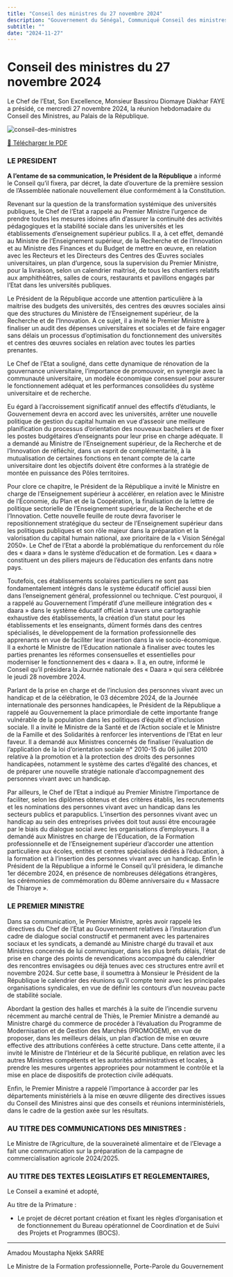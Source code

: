 ```yaml
---
title: "Conseil des ministres du 27 novembre 2024"
description: "Gouvernement du Sénégal, Communiqué Conseil des ministres du mercredi 27 novembre 2024 avec le président Bassirou Diomaye Faye et le premier ministre Ousmane Sonko."
subtitle: ""
date: "2024-11-27"
---
```


# Conseil des ministres du 27 novembre 2024

Le Chef de l’Etat, Son Excellence, Monsieur Bassirou Diomaye Diakhar FAYE a présidé, ce mercredi 27 novembre 2024, la réunion hebdomadaire du Conseil des Ministres, au Palais de la République.

![conseil-des-ministres](/images/communique-conseil-des-ministres-5.jpg)

<a href="/pdf/communiques/conseil-des-ministres-du-27-novembre-2024.pdf" target="_blank">📄 Télécharger le PDF</a>

### LE PRESIDENT

**A l’entame de sa communication, le Président de la République** a informé le Conseil qu’il fixera, par décret, la date d’ouverture de la première session de l’Assemblée nationale nouvellement élue conformément à la Constitution.

Revenant sur la question de la transformation systémique des universités publiques, le Chef de l’Etat a rappelé au Premier Ministre l’urgence de prendre toutes les mesures idoines afin d’assurer la continuité des activités pédagogiques et la stabilité sociale dans les universités et les établissements d’enseignement supérieur publics. Il a, à cet effet, demandé au Ministre de l’Enseignement supérieur, de la Recherche et de l’Innovation et au Ministre des Finances et du Budget de mettre en œuvre, en relation avec les Recteurs et les Directeurs des Centres des Œuvres sociales universitaires, un plan d’urgence, sous la supervision du Premier Ministre, pour la livraison, selon un calendrier maitrisé, de tous les chantiers relatifs aux amphithéâtres, salles de cours, restaurants et pavillons engagés par l’Etat dans les universités publiques.

Le Président de la République accorde une attention particulière à la maitrise des budgets des universités, des centres des œuvres sociales ainsi que des structures du Ministère de l’Enseignement supérieur, de la Recherche et de l’Innovation. A ce sujet, il a invité le Premier Ministre à finaliser un audit des dépenses universitaires et sociales et de faire engager sans délais un processus d’optimisation du fonctionnement des universités et centres des œuvres sociales en relation avec toutes les parties prenantes.

Le Chef de l’Etat a souligné, dans cette dynamique de rénovation de la gouvernance universitaire, l’importance de promouvoir, en synergie avec la communauté universitaire, un modèle économique consensuel pour assurer le fonctionnement adéquat et les performances consolidées du système universitaire et de recherche.

Eu égard à l’accroissement significatif annuel des effectifs d’étudiants, le Gouvernement devra en accord avec les universités, arrêter une nouvelle politique de gestion du capital humain en vue d’asseoir une meilleure planification du processus d’orientation des nouveaux bacheliers et de fixer les postes budgétaires d’enseignants pour leur prise en charge adéquate. Il a demandé au Ministre de l’Enseignement supérieur, de la Recherche et de l’Innovation de réfléchir, dans un esprit de complémentarité, à la mutualisation de certaines fonctions en tenant compte de la carte universitaire dont les objectifs doivent être conformes à la stratégie de montée en puissance des Pôles territoires.

Pour clore ce chapitre, le Président de la République a invité le Ministre en charge de l’Enseignement supérieur à accélérer, en relation avec le Ministre de l’Economie, du Plan et de la Coopération, la finalisation de la lettre de politique sectorielle de l’Enseignement supérieur, de la Recherche et de l’Innovation. Cette nouvelle feuille de route devra favoriser le repositionnement stratégique du secteur de l’Enseignement supérieur dans les politiques publiques et son rôle majeur dans la préparation et la valorisation du capital humain national, axe prioritaire de la « Vision Sénégal 2050».
Le Chef de l’Etat a abordé la problématique du renforcement du rôle des « daara » dans le système d’éducation et de formation. Les « daara » constituent un des piliers majeurs de l’éducation des enfants dans notre pays.

Toutefois, ces établissements scolaires particuliers ne sont pas fondamentalement intégrés dans le système éducatif officiel aussi bien dans l’enseignement général, professionnel ou technique. C’est pourquoi, il a rappelé au Gouvernement l’impératif d’une meilleure intégration des « daara » dans le système éducatif officiel à travers une cartographie exhaustive des établissements, la création d’un statut pour les établissements et les enseignants, dûment formés dans des centres spécialisés, le développement de la formation professionnelle des apprenants en vue de faciliter leur insertion dans la vie socio-économique. Il a exhorté le Ministre de l’Education nationale à finaliser avec toutes les parties prenantes les réformes consensuelles et essentielles pour moderniser le fonctionnement des « daara ». Il a, en outre, informé le Conseil qu’il présidera la Journée nationale des « Daara » qui sera célébrée le jeudi 28 novembre 2024.

Parlant de la prise en charge et de l’inclusion des personnes vivant avec un handicap et de la célébration, le 03 décembre 2024, de la Journée internationale des personnes handicapées, le Président de la République a rappelé au Gouvernement la place primordiale de cette importante frange vulnérable de la population dans les politiques d’équité et d’inclusion sociale. Il a invité le Ministre de la Santé et de l’Action sociale et le Ministre de la Famille et des Solidarités à renforcer les interventions de l’Etat en leur faveur. Il a demandé aux Ministres concernés de finaliser l’évaluation de l’application de la loi d’orientation sociale n° 2010-15 du 06 juillet 2010 relative à la promotion et à la protection des droits des personnes handicapées, notamment le système des cartes d’égalité des chances, et de préparer une nouvelle stratégie nationale d’accompagnement des personnes vivant avec un handicap.

Par ailleurs, le Chef de l’Etat a indiqué au Premier Ministre l’importance de faciliter, selon les diplômes obtenus et des critères établis, les recrutements et les nominations des personnes vivant avec un handicap dans les secteurs publics et parapublics. L’insertion des personnes vivant avec un handicap au sein des entreprises privées doit tout aussi être encouragée par le biais du dialogue social avec les organisations d’employeurs. Il a demandé aux Ministres en charge de l’Education, de la Formation professionnelle et de l’Enseignement supérieur d’accorder une attention particulière aux écoles, entités et centres spécialisés dédiés à l’éducation, à la formation et à l’insertion des personnes vivant avec un handicap.
Enfin le Président de la République a informé le Conseil qu’il présidera, le dimanche 1er décembre 2024, en présence de nombreuses délégations étrangères, les cérémonies de commémoration du 80ème anniversaire du « Massacre de Thiaroye ».

### LE PREMIER MINISTRE

Dans sa communication, le Premier Ministre, après avoir rappelé les directives du Chef de l’Etat au Gouvernement relatives à l’instauration d’un cadre de dialogue social constructif et permanent avec les partenaires sociaux et les syndicats, a demandé au Ministre chargé du travail et aux Ministres concernés de lui communiquer, dans les plus brefs délais, l’état de prise en charge des points de revendications accompagné du calendrier des rencontres envisagées ou déjà tenues avec ces structures entre avril et novembre 2024. Sur cette base, il soumettra à Monsieur le Président de la République le calendrier des réunions qu’il compte tenir avec les principales organisations syndicales, en vue de définir les contours d’un nouveau pacte de stabilité sociale.

Abordant la gestion des halles et marchés à la suite de l’incendie survenu récemment au marché central de Thiès, le Premier Ministre a demandé au Ministre chargé du commerce de procéder à l’évaluation du Programme de Modernisation et de Gestion des Marchés (PROMOGEM), en vue de proposer, dans les meilleurs délais, un plan d’action de mise en œuvre effective des attributions conférées à cette structure. Dans cette attente, il a invité le Ministre de l’Intérieur et de la Sécurité publique, en relation avec les autres Ministres compétents et les autorités administratives et locales, à prendre les mesures urgentes appropriées pour notamment le contrôle et la mise en place de dispositifs de protection civile adéquats.

Enfin, le Premier Ministre a rappelé l’importance à accorder par les départements ministériels à la mise en œuvre diligente des directives issues du Conseil des Ministres ainsi que des conseils et réunions interministériels, dans le cadre de la gestion axée sur les résultats.

### AU TITRE DES COMMUNICATIONS DES MINISTRES :

Le Ministre de l’Agriculture, de la souveraineté alimentaire et de l’Elevage a fait une communication sur la préparation de la campagne de commercialisation agricole 2024/2025.

### AU TITRE DES TEXTES LEGISLATIFS ET REGLEMENTAIRES,

Le Conseil a examiné et adopté,

Au titre de la Primature :

- Le projet de décret portant création et fixant les règles d’organisation et de fonctionnement du Bureau opérationnel de Coordination et de Suivi des Projets et Programmes (BOCS).

---

Amadou Moustapha Njekk SARRE

Le Ministre de la Formation professionnelle, Porte-Parole du Gouvernement
